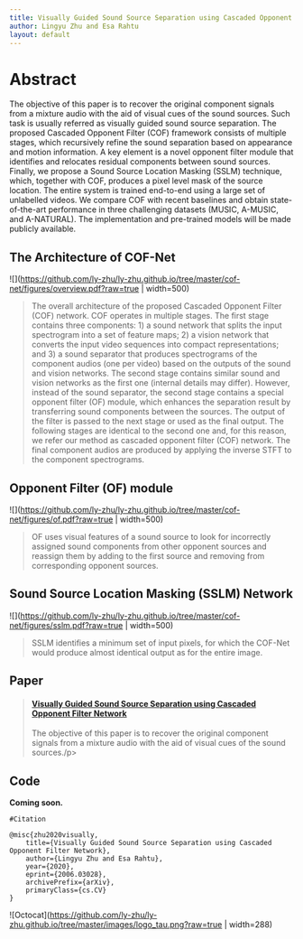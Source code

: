 ```yaml
---
title: Visually Guided Sound Source Separation using Cascaded Opponent Filter Network
author: Lingyu Zhu and Esa Rahtu
layout: default
---
```


# Abstract
The objective of this paper is to recover the original component signals from a mixture audio with the aid of visual cues of the sound sources. Such task is usually referred as visually guided sound source separation. The proposed Cascaded Opponent Filter (COF) framework consists of multiple stages, which recursively refine the sound separation based on appearance and motion information. A key element is a novel opponent filter module that identifies and relocates residual components between sound sources. Finally, we propose a Sound Source Location Masking (SSLM) technique, which, together with COF, produces a pixel level mask of the source location. The entire system is trained end-to-end using a large set of unlabelled videos. We compare COF with recent baselines and obtain state-of-the-art performance in three challenging datasets (MUSIC, A-MUSIC, and A-NATURAL). The implementation and pre-trained models will be made publicly available.

## The Architecture of COF-Net

![](https://github.com/ly-zhu/ly-zhu.github.io/tree/master/cof-net/figures/overview.pdf?raw=true | width=500)
>The overall architecture of the proposed Cascaded Opponent Filter (COF) network. COF operates in multiple stages. The first stage contains three components: 1) a sound network that splits the input spectrogram into a set of feature maps; 2) a vision network that converts the input video sequences into compact representations; and 3) a sound separator that produces spectrograms of the component audios (one per video) based on the outputs of the sound and vision networks. The second stage contains similar sound and vision networks as the first one (internal details may differ). However, instead of the sound separator, the second stage contains a special opponent filter (OF) module, which enhances the separation result by transferring sound components between the sources. The output of the filter is passed to the next stage or used as the final output. The following stages are identical to the second one and, for this reason, we refer our method as cascaded opponent filter (COF) network. The final component audios are produced by applying the inverse STFT to the component spectrograms.

## Opponent Filter (OF) module

![](https://github.com/ly-zhu/ly-zhu.github.io/tree/master/cof-net/figures/of.pdf?raw=true | width=500)
>OF uses visual features of a sound source to look for incorrectly assigned sound components from other opponent sources and reassign them by adding to the first source and removing from corresponding opponent sources.

## Sound Source Location Masking (SSLM) Network

![](https://github.com/ly-zhu/ly-zhu.github.io/tree/master/cof-net/figures/sslm.pdf?raw=true | width=500)
>SSLM identifies a minimum set of input pixels, for which the COF-Net would produce almost identical output as for the entire image.

## Paper

<blockquote class="embedly-card"><h4><a href="https://arxiv.org/abs/2006.03028">Visually Guided Sound Source Separation using Cascaded Opponent Filter Network</a></h4><p>The objective of this paper is to recover the original component signals from a mixture audio with the aid of visual cues of the sound sources./p></blockquote>
<script async src="//cdn.embedly.com/widgets/platform.js" charset="UTF-8"></script>

## Code 

**Coming soon.**


<!--<iframe width="360" height="315" src="https://arxiv.org/abs/2006.03028"></iframe> -->
```  
#Citation 

@misc{zhu2020visually,
    title={Visually Guided Sound Source Separation using Cascaded Opponent Filter Network},
    author={Lingyu Zhu and Esa Rahtu},
    year={2020},
    eprint={2006.03028},
    archivePrefix={arXiv},
    primaryClass={cs.CV}
}

```
<!--

<!--<img src="https://github.com/ly-zhu/ly-zhu.github.io/tree/master/images/logo_tau.png" width="288" height="158"> -->
![Octocat](https://github.com/ly-zhu/ly-zhu.github.io/tree/master/images/logo_tau.png?raw=true | width=288)
